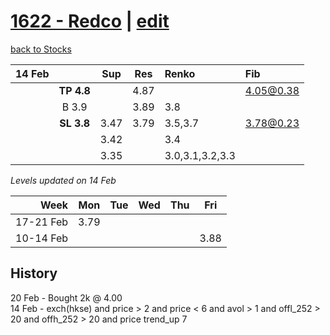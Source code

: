 # [1622 - Redco](https://alwinwoo.github.io/stocks/1622.html) | [edit](https://github.com/alwinwoo/alwinwoo.github.io/edit/master/stocks/1622.md)
[back to Stocks](https://alwinwoo.github.io/stocks.html)

| 14 Feb  |              | Sup   | Res   | Renko   | Fib
| ---:    | :---:        | :---: | :---: | :---    | :--
|         | **TP 4.8**   |       | 4.87  |         | 4.05@0.38
|         | B 3.9        |       | 3.89  | 3.8     |
|         | **SL 3.8**   | 3.47  | 3.79  | 3.5,3.7 | 3.78@0.23 
|         |              | 3.42  |       | 3.4
|         |              | 3.35  |       | 3.0,3.1,3.2,3.3 

*Levels updated on 14 Feb*

Week      | Mon   | Tue   | Wed   | Thu   | Fri   |
---:      | :---: | :---: | :---: | :---: | :---: |
17-21 Feb | 3.79  | 
10-14 Feb |       |       |       |       | 3.88  |

## History
20 Feb - Bought 2k @ 4.00<br>
14 Feb - exch(hkse) and price > 2 and price < 6 and avol > 1 and offl_252 > 20 and offh_252 > 20 and price trend_up 7
